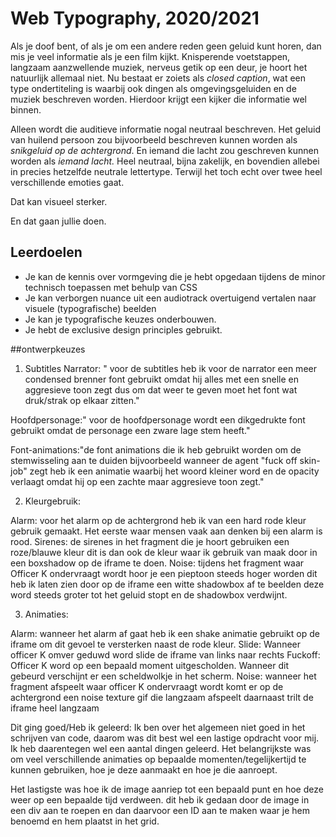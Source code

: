 # Web Typography, 2020/2021

Als je doof bent, of als je om een andere reden geen geluid kunt horen, dan mis je veel informatie als je een film kijkt. Knisperende voetstappen, langzaam aanzwellende muziek, nerveus getik op een deur, je hoort het natuurlijk allemaal niet. Nu bestaat er zoiets als *closed caption*, wat een type ondertiteling is waarbij ook dingen als omgevingsgeluiden en de muziek beschreven worden. Hierdoor krijgt een kijker die informatie wel binnen.

Alleen wordt die auditieve informatie nogal neutraal beschreven. Het geluid van huilend persoon zou bijvoorbeeld beschreven kunnen worden als *snikgeluid op de achtergrond*. En iemand die lacht zou geschreven kunnen worden als *iemand lacht.* Heel neutraal, bijna zakelijk, en bovendien allebei in precies hetzelfde neutrale lettertype. Terwijl het toch echt over twee heel verschillende emoties gaat. 

Dat kan visueel sterker. 

En dat gaan jullie doen.

## Leerdoelen

- Je kan de kennis over vormgeving die je hebt opgedaan tijdens de minor technisch toepassen met behulp van CSS
- Je kan verborgen nuance uit een audiotrack overtuigend vertalen naar visuele (typografische) beelden
- Je kan je typografische keuzes onderbouwen.
- Je hebt de exclusive design principles gebruikt.

##ontwerpkeuzes

1. Subtitles
Narrator: " voor de subtitles heb ik voor de narrator een meer condensed brenner font gebruikt omdat hij alles met een snelle en aggresieve toon zegt dus om dat weer te geven moet het font wat druk/strak op elkaar zitten."

Hoofdpersonage:" voor de hoofdpersonage wordt een dikgedrukte font gebruikt omdat de personage een zware lage stem heeft."

Font-animations:"de font animations die ik heb gebruikt worden om de stemwisseling aan te duiden bijvoorbeeld wanneer de agent "fuck off skin-job" zegt heb ik een animatie waarbij het woord kleiner word en de opacity verlaagt omdat hij op een zachte maar aggresieve toon zegt."

2. Kleurgebruik:

Alarm: voor het alarm op de achtergrond heb ik van een hard rode kleur gebruik gemaakt. Het eerste waar mensen vaak aan denken bij een alarm is rood.
Sirenes: de sirenes in het fragment die je hoort gebruiken een roze/blauwe kleur dit is dan ook de kleur waar ik gebruik van maak door in een boxshadow op de iframe te doen.
Noise: tijdens het fragment waar Officer K ondervraagt wordt hoor je een pieptoon steeds hoger worden dit heb ik laten zien door op de iframe een witte shadowbox af te beelden deze word steeds groter tot het geluid stopt en de shadowbox verdwijnt.

3. Animaties:

Alarm: wanneer het alarm af gaat heb ik een shake animatie gebruikt op de iframe om dit gevoel te versterken naast de rode kleur.
Slide: Wanneer officer K omver geduwd word slide de iframe van links naar rechts
Fuckoff: Officer K word op een bepaald moment uitgescholden. Wanneer dit gebeurd verschijnt er een scheldwolkje in het scherm.
Noise: wanneer het fragment afspeelt waar officer K ondervraagt wordt komt er op de achtergrond een noise texture gif die langzaam afspeelt daarnaast trilt de iframe heel langzaam


Dit ging goed/Heb ik geleerd:
Ik ben over het algemeen niet goed in het schrijven van code, daarom was dit best wel een lastige opdracht voor mij. Ik heb daarentegen wel een aantal dingen geleerd. Het belangrijkste was om veel verschillende animaties op bepaalde momenten/tegelijkertijd te kunnen gebruiken, hoe je deze aanmaakt en hoe je die aanroept.

Het lastigste was hoe ik de image aanriep tot een bepaald punt en hoe deze weer op een bepaalde tijd verdween. dit heb ik gedaan door de image in een div aan te roepen en dan daarvoor een ID aan te maken waar je hem benoemd en hem plaatst in het grid.


